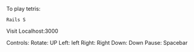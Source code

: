To play tetris:

`Rails S`

Visit Localhost:3000

Controls:
Rotate: UP
Left: left
Right: Right
Down: Down
Pause: Spacebar

